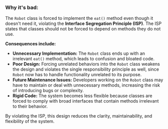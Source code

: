 ### Why it's bad:

The `Robot` class is forced to implement the `eat()` method even though it doesn't need it, violating the **Interface Segregation Principle (ISP)**. The ISP states that classes should not be forced to depend on methods they do not use.

**Consequences include:**

- **Unnecessary Implementation:** The `Robot` class ends up with an irrelevant `eat()` method, which leads to confusion and bloated code.
- **Poor Design:** Forcing unrelated behaviors into the `Robot` class weakens the design and violates the single responsibility principle as well, since `Robot` now has to handle functionality unrelated to its purpose.
- **Future Maintenance Issues:** Developers working on the `Robot` class may have to maintain or deal with unnecessary methods, increasing the risk of introducing bugs or complexity.
- **Rigid Code:** The system becomes less flexible because classes are forced to comply with broad interfaces that contain methods irrelevant to their behavior.

By violating the ISP, this design reduces the clarity, maintainability, and flexibility of the system.
